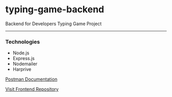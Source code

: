 # typing-game-backend

Backend for Developers Typing Game Project

<hr />


### Technologies
- Node.js
- Express.js
- Nodemailer
- Harprive

[Postman Documentation](https://documenter.getpostman.com/view/14016921/TzY7dtG2)


[Visit Frontend Repository](https://github.com/unclebay143/typing-game)
